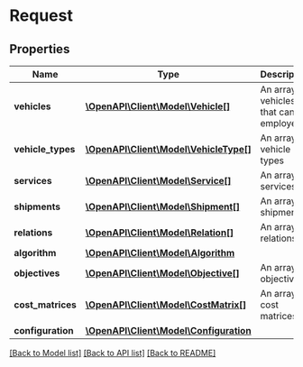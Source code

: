 # Request

## Properties
Name | Type | Description | Notes
------------ | ------------- | ------------- | -------------
**vehicles** | [**\OpenAPI\Client\Model\Vehicle[]**](Vehicle.md) | An array of vehicles that can be employed | [optional] 
**vehicle_types** | [**\OpenAPI\Client\Model\VehicleType[]**](VehicleType.md) | An array of vehicle types | [optional] 
**services** | [**\OpenAPI\Client\Model\Service[]**](Service.md) | An array of services | [optional] 
**shipments** | [**\OpenAPI\Client\Model\Shipment[]**](Shipment.md) | An array of shipments | [optional] 
**relations** | [**\OpenAPI\Client\Model\Relation[]**](Relation.md) | An array of relations | [optional] 
**algorithm** | [**\OpenAPI\Client\Model\Algorithm**](Algorithm.md) |  | [optional] 
**objectives** | [**\OpenAPI\Client\Model\Objective[]**](Objective.md) | An array of objectives | [optional] 
**cost_matrices** | [**\OpenAPI\Client\Model\CostMatrix[]**](CostMatrix.md) | An array of cost matrices | [optional] 
**configuration** | [**\OpenAPI\Client\Model\Configuration**](Configuration.md) |  | [optional] 

[[Back to Model list]](../README.md#documentation-for-models) [[Back to API list]](../README.md#documentation-for-api-endpoints) [[Back to README]](../README.md)


